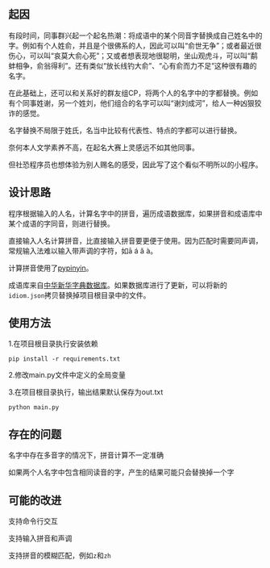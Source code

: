 ## 起因

有段时间，同事群兴起一个起名热潮：将成语中的某个同音字替换成自己姓名中的字。例如有个人姓俞，并且是个很佛系的人，因此可以叫“俞世无争”；或者最近很伤心，可以叫“哀莫大俞心死”；又或者想表现地很聪明，坐山观虎斗，可以叫“鹬蚌相争，俞翁得利”。还有类似“放长线钓大俞”、“心有俞而力不足”这种很有趣的名字。

在此基础上，还可以和关系好的群友组CP，将两个人的名字中的字都替换。例如有个同事姓谢，另一个姓刘，他们组合的名字可以叫“谢刘成河”，给人一种凶狠狡诈的感觉。

名字替换不局限于姓氏，名当中比较有代表性、特点的字都可以进行替换。

奈何本人文学素养不高，在起名大赛上灵感远不如其他同事。

但社恐程序员也想体验为别人赐名的感受，因此写了这个看似不明所以的小程序。

## 设计思路

程序根据输入的人名，计算名字中的拼音，遍历成语数据库，如果拼音和成语库中某个成语的字同音，则进行替换。

直接输入人名计算拼音，比直接输入拼音要更便于使用。因为匹配时需要同声调，常规输入法难以输入带声调的字符，如ā á ǎ à。

计算拼音使用了[pypinyin](https://github.com/mozillazg/python-pinyin)。

成语库来自[中华新华字典数据库](https://github.com/pwxcoo/chinese-xinhua)。如果数据库进行了更新，可以将新的`idiom.json`拷贝替换掉项目根目录中的文件。

## 使用方法

1.在项目根目录执行安装依赖

```shell
pip install -r requirements.txt
```

2.修改main.py文件中定义的全局变量

3.在项目根目录执行，输出结果默认保存为out.txt

```shell
python main.py
```

## 存在的问题

名字中存在多音字的情况下，拼音计算不一定准确

如果两个人名字中包含相同读音的字，产生的结果可能只会替换掉一个字

## 可能的改进

支持命令行交互

支持输入拼音和声调

支持拼音的模糊匹配，例如`z`和`zh`